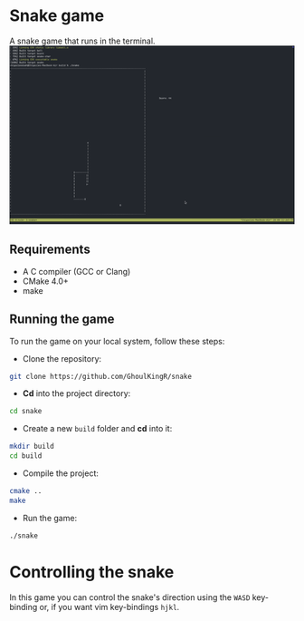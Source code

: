 # Snake game

A snake game that runs in the terminal.
![gameplay](./assets/gameplay.gif)

## Requirements

- A C compiler (GCC or Clang)
- CMake 4.0+
- make

## Running the game

To run the game on your local system, follow these steps:
- Clone the repository:
```bash
git clone https://github.com/GhoulKingR/snake
```
- **Cd** into the project directory:
```bash
cd snake
```
- Create a new `build` folder and **cd** into it:
```bash
mkdir build
cd build
```
- Compile the project:
```bash
cmake ..
make
```
- Run the game:
```bash
./snake
```

# Controlling the snake

In this game you can control the snake's direction using the `WASD` key-binding or, if you want vim key-bindings `hjkl`.
